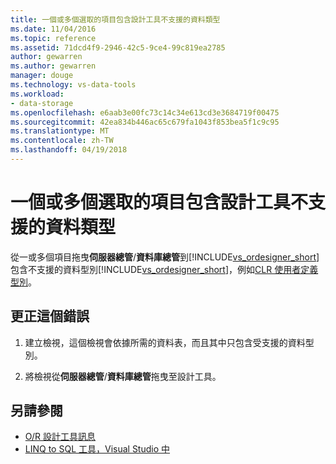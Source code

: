 ```yaml
---
title: 一個或多個選取的項目包含設計工具不支援的資料類型
ms.date: 11/04/2016
ms.topic: reference
ms.assetid: 71dcd4f9-2946-42c5-9ce4-99c819ea2785
author: gewarren
ms.author: gewarren
manager: douge
ms.technology: vs-data-tools
ms.workload:
- data-storage
ms.openlocfilehash: e6aab3e00fc73c14c34e613cd3e3684719f00475
ms.sourcegitcommit: 42ea834b446ac65c679fa1043f853bea5f1c9c95
ms.translationtype: MT
ms.contentlocale: zh-TW
ms.lasthandoff: 04/19/2018
---
```

# <a name="one-or-more-selected-items-contain-a-data-type-that-is-not-supported-by-the-designer"></a>一個或多個選取的項目包含設計工具不支援的資料類型

從一或多個項目拖曳**伺服器總管**/**資料庫總管**到[!INCLUDE[vs_ordesigner_short](../data-tools/includes/vs_ordesigner_short_md.md)]包含不支援的資料型別[!INCLUDE[vs_ordesigner_short](../data-tools/includes/vs_ordesigner_short_md.md)]，例如[CLR 使用者定義型別](/dotnet/framework/data/adonet/sql/clr-user-defined-types)。

## <a name="to-correct-this-error"></a>更正這個錯誤

1. 建立檢視，這個檢視會依據所需的資料表，而且其中只包含受支援的資料型別。

2. 將檢視從**伺服器總管**/**資料庫總管**拖曳至設計工具。

## <a name="see-also"></a>另請參閱

- [O/R 設計工具訊息](../data-tools/o-r-designer-messages.md)
- [LINQ to SQL 工具，Visual Studio 中](../data-tools/linq-to-sql-tools-in-visual-studio2.md)
